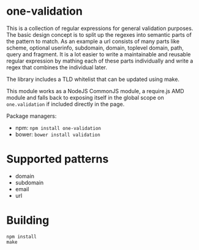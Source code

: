 one-validation
==============
This is a collection of regular expressions for general validation purposes.
The basic design concept is to split up the regexes into semantic parts of the pattern to match.
As an example a url consists of many parts like scheme, optional userinfo, subdomain, domain, toplevel domain, path, query and fragment.
It is a lot easier to write a maintainable and reusable regular expression by mathing each of these parts individually and write a regex that combines the individual later.

The library includes a TLD whitelist that can be updated using make.

This module works as a NodeJS CommonJS module, a require.js AMD module and falls back to exposing itself in the global scope on `one.validation` if included directly in the page.

Package managers:
* npm: `npm install one-validation`
* bower: `bower install validation`

Supported patterns
==================
* domain
* subdomain
* email
* url

Building
========
```
npm install
make
```

